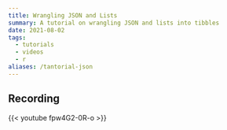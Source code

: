 ```yaml
---
title: Wrangling JSON and Lists
summary: A tutorial on wrangling JSON and lists into tibbles
date: 2021-08-02
tags:
  - tutorials
  - videos
  - r
aliases: /tantorial-json
---
```


## Recording

{{< youtube fpw4G2-0R-o >}}
